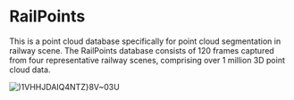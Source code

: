 # RailPoints
This is a point cloud database specifically for point cloud segmentation in railway scene. The RailPoints database consists of 120 frames captured from four representative railway scenes, comprising over 1 million 3D point cloud data.


![)1VHHJD`AIQ4NTZ`}8V~03U](https://github.com/1999rockclimber/RailPoints/assets/139934658/ab5b31da-a6fb-44dd-9364-45596f30d9a4)
